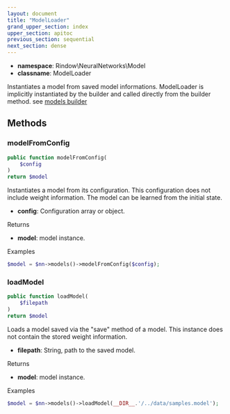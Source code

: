 ```yaml
---
layout: document
title: "ModelLoader"
grand_upper_section: index
upper_section: apitoc
previous_section: sequential
next_section: dense
---
```


- **namespace**: Rindow\NeuralNetworks\Model
- **classname**: ModelLoader

Instantiates a model from saved model informations.
ModelLoader is implicitly instantiated by the builder and called directly from the builder method. see [models builder](models.html)

Methods
-------

### modelFromConfig
```php
public function modelFromConfig(
    $config
)
return $model
```

Instantiates a model from its configuration.
This configuration does not include weight information. The model can be learned from the initial state.

- **config**: Configuration array or object.

Returns

- **model**: model instance.


Examples

```php
$model = $nn->models()->modelFromConfig($config);
```

### loadModel
```php
public function loadModel(
    $filepath
)
return $model
```
Loads a model saved via the "save" method of a model.
This instance does not contain the stored weight information.

- **filepath**: String, path to the saved model.

Returns

- **model**: model instance.


Examples

```php
$model = $nn->models()->loadModel(__DIR__.'/../data/samples.model');
```
